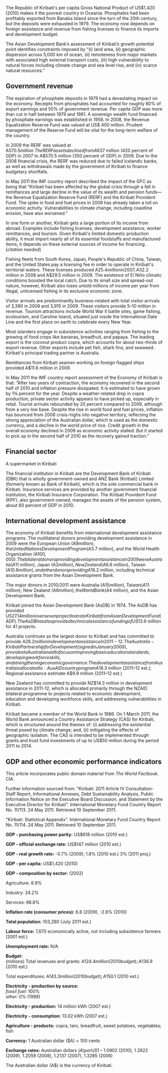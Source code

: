 The Republic of Kiribati's per capita Gross National Product of US$1,420
(2010) makes it the poorest country in Oceania. Phosphates had been profitably
exported from Banaba Island since the turn of the 20th century, but the
deposits were exhausted in 1979. The economy now depends on foreign assistance
and revenue from fishing licenses to finance its imports and development
budget.

The Asian Development Bank’s assessment of Kiribati’s growth potential point
identifies constraints imposed by “(i) land area, (ii) geographic dispersion
across 5,000 km of ocean, (ii) remoteness from major markets with associated
high external transport costs, (iii) high vulnerability to natural forces
including climate change and sea level rise, and (iv) scarce natural
resources.”

## Government revenue

The expiration of phosphate deposits in 1979 had a devastating impact on the
economy. Receipts from phosphates had accounted for roughly 80% of export
earnings and 50% of government revenue. Per capita GDP was more than cut in
half between 1979 and 1981. A sovereign wealth fund financed by phosphate
earnings was established in 1956. In 2008, the Revenue Equalization Reserve
Fund was valued at US$ 400 million. Prudent management of the Reserve Fund
will be vital for the long-term welfare of the country.

In 2009 the RERF was valued at A$570.5 million. The RERF assets declined from
A$637 million (420 percent of GDP) in 2007 to A$570.5 million (350 percent of
GDP) in 2009. Due to the 2008 financial crisis, the RERF was reduced due to
failed Icelandic banks, as well as withdrawals made by the government of
Kiribati to finance budgetary shortfalls.

In May 2011 the IMF country report described the impact of the GFC as being
that “Kiribati has been affected by the global crisis through a fall in
remittances and large decline in the value of its wealth and pension funds—the
Revenue Equalization Reserve Fund (RERF) and the Kiribati Provident Fund. The
spike in food and fuel prices in 2008 has already taken a toll on economic
activity. Vulnerabilities to climate change, including coastline erosion, have
also worsened.”

In one form or another, Kiribati gets a large portion of its income from
abroad. Examples include fishing licenses, development assistance, worker
remittances, and tourism. Given Kiribati's limited domestic production
ability, it must import nearly all of its essential foodstuffs and
manufactured items; it depends on these external sources of income for
financing .[_citation needed_]

Fishing fleets from South Korea, Japan, People's Republic of China, Taiwan,
and the United States pay a licensing fee in order to operate in Kiribati's
territorial waters. These licenses produced A$25.4 million in 2007, A$32.2
million in 2008 and A$29.5 million in 2009. The existence of El Niño climatic
conditions boosted the local catch. Due to its small size and spread-out
nature, however, Kiribati also loses untold millions of income per year from
illegal, unlicensed fishing in its exclusive economic zone.

Visitor arrivals are predominantly business-related with total visitor
arrivals of 3,380 in 2008 and 3,915 in 2009. These visitors provide $5–$10
million in revenue. Tourism attractions include World War II battle sites,
game fishing, ecotourism, and Caroline Island, situated just inside the
International Date Line and the first place on earth to celebrate every New
Year.

Most islanders engage in subsistence activities ranging from fishing to the
growing of food crops like bananas, breadfruit, and papaya. The leading export
is the coconut product copra, which accounts for about two-thirds of export
revenue. Other exports include pet fish, shark fins, and seaweed. Kiribati's
principal trading partner is Australia.

Remittances from Kiribati seamen working on foreign flagged ships provided
A$11.6 million in 2009.

In May 2011 the IMF country report assessment of the Economy of Kiribati is
that: “After two years of contraction, the economy recovered in the second
half of 2010 and inflation pressure dissipated. It is estimated to have grown
by 1¾ percent for the year. Despite a weather-related drop in copra
production, private sector activity appears to have picked up, especially in
retail. Tourist arrivals rebounded by 20 percent compared to 2009, although
from a very low base. Despite the rise in world food and fuel prices,
inflation has bounced from 2008 crisis-highs into negative territory,
reflecting the strong appreciation of the Australian dollar, which is used as
the domestic currency, and a decline in the world price of rice. Credit growth
in the overall economy declined in 2009 as economic activity stalled. But it
started to pick up in the second half of 2010 as the recovery gained
traction.”

## Financial sector

A supermarket in Kiribati

The financial institution in Kiribati are the Development Bank of Kiribati
(DBK) that is wholly government-owned and ANZ Bank (Kiribati) Limited
(formerly known as Bank of Kiribati), which is the sole commercial bank in
Kiribati. Insurance services are provided by another government financial
institution, the Kiribati Insurance Corporation. The Kiribati Provident Fund
(KPF), also government-owned, manages the assets of the pension system, about
60 percent of GDP in 2010.

## International development assistance

The economy of Kiribati benefits from international development assistance
programs. The multilateral donors providing development assistance in 2009
were the European Union (A$9 million), the United Nations Development Program
(A$3.7 million), and the World Health Organization (A$100,000). The bilateral
donors providing development assistance in 2009 were Australia (A$11 million),
Japan (A$2 million), New Zealand (A$6.6 million), Taiwan (A$10.6 million), and
other donors providing A$16.2 million, including technical assistance grants
from the Asian Development Bank.

The major donors in 2010/2011 were Australia (A$15 million), Taiwan (A$11
million); New Zealand (A$6 million), the World Bank (A$4 million), and the
Asian Development Bank.

Kiribati joined the Asian Development Bank (AsDB) in 1974. The AsDB has
provided US$27.14 million over seven project loans to Kiribati from Asian
Development Fund (ADF). The AsDB has also provided technical assistance
funding of US$13.9 million for 41 projects.

Australia continues as the largest donor to Kiribati and has committed to
provide A$28.2 million in development assistance in 2011-12. The Australia-
Kiribati Partnership for Development (signed in January 2009), provides to
Australian aid to focus on improving basic education standards, developing
workforce skills, and strengthening economic governance. The development
assistance from Australia is allocated to: AusAID country program A$18.3
million (2011–12 est.); Regional assistance estimate A$9.9 million (2011–12
est.)

New Zealand has committed to provide NZ$14.3 million in development assistance
in 2011-12, which is allocated primarily through the NZAID bilateral programme
to projects related to economic development, education and developing
workforce skills, and addressing vulnerabilities in Kiribati.

Kiribati became a member of the World Bank in 1986. On 1 March 2011, the World
Bank announced a Country Assistance Strategy (CAS) for Kiribati, which is
structured around the themes of: (i) addressing the existential threat posed
by climate change; and, (ii) mitigating the effects of geographic isolation.
The CAS is intended to be implemented through grants and trust fund
investments of up to US$50 million during the period 2011 to 2014.

## GDP and other economic performance indicators

This article incorporates public domain material from _The World Factbook_.
CIA.

Further information sourced from: "Kiribati: 2011 Article IV Consultation-
Staff Report, Informational Annexes, Debt Sustainability Analysis, Public
Information Notice on the Executive Board Discussion, and Statement by the
Executive Director for Kiribati". International Monetary Fund Country Report
No. 11/113. 24 May 2011. Retrieved 10 September 2011.

"Kiribati: Statistical Appendix". International Monetary Fund Country Report
No. 11/114. 24 May 2011. Retrieved 10 September 2011.

**GDP \- purchasing power parity:** US$618 million (2010 est.)

**GDP \- official exchange rate:** US$147 million (2010 est.)

**GDP \- real growth rate:** -0.7% (2009); 1.8% (2010 est.) 3% (2011 proj.)

**GDP \- per capita:** US$1,420 (2010)

**GDP \- composition by sector:** (2002)

Agriculture: 8.9%

Industry: 24.2%

Services: 66.8%

**Inflation rate (consumer prices):** 8.8 (2009), -2.8% (2010)

**Total population:** 103,280 (July 2011 est.)

**Labour force:** 7,870 economically active, not including subsistence farmers
(2001 est.)

**Unemployment rate:** N/A

**Budget:**  
(millions) Total revenues and grants: A$124.4 million (2010 budget); A$136.9
(2010 est.)

Total expenditures: A$143.3 million (2010 budget); A$150.1 (2010 est.)

**Electricity - production by source:**  
_fossil fuel:_ 100%  
_other:_ 0% (1998)

**Electricity - production:** 14 million kWh (2007 est.)

**Electricity - consumption:** 13.02 kWh (2007 est.)

**Agriculture - products:** copra, taro, breadfruit, sweet potatoes,
vegetables; fish

**Currency:** 1 Australian dollar ($A) = 100 cents

**Exchange rates:** Australian dollars ($A) per US$1 – 1.0902 (2010), 1.2822
(2009), 1.2059 (2008), 1.2137 (2007), 1.3285 (2006)

The Australian dollar (A$) is the currency of Kiribati.